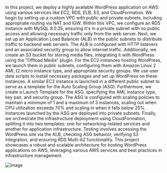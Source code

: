 In this project, we deploy a highly available WordPress application on AWS using various services like EC2, RDS, ELB, S3, and CloudFormation. We begin by setting up a custom VPC with public and private subnets, including appropriate routing via NAT and IGW. Within this VPC, we configure an RDS instance with MySQL 8.0.35, ensuring it's in a private subnet with no public access and allowing necessary traffic only from the web server.
Next, we set up an Application Load Balancer (ALB) in the public subnets to distribute traffic to backend web servers. The ALB is configured with HTTP listeners and an associated security group to allow internet traffic. Additionally, we create an S3 bucket for storing media files, integrating it with WordPress using the "Offload Media" plugin.
For the EC2 instances hosting WordPress, we launch them in public subnets, configuring them with Amazon Linux 2 AMI, t2.micro instance type, and appropriate security groups. We use user data scripts to install necessary packages and set up WordPress on these instances. A similar EC2 instance is launched in a different public subnet to serve as a template for the Auto Scaling Group (ASG).
Furthermore, we create a Launch Template for the ASG, specifying the AMI, instance type, key pair, and security group. The ASG is configured with scaling policies to maintain a minimum of 1 and a maximum of 3 instances, scaling out when CPU utilization exceeds 70% and scaling in when it falls below 25%. Instances launched by the ASG are deployed into private subnets.
Finally, we orchestrate the infrastructure deployment using CloudFormation, splitting it into two templates: one for networking-related services and another for application infrastructure. Testing involves accessing the WordPress site via the ALB, checking ASG behavior, verifying S3 integration, and ensuring RDS Multi-AZ functionality.
This project showcases a robust and scalable architecture for hosting WordPress applications on AWS, leveraging various AWS services and best practices in infrastructure management.

![image](https://github.com/user-attachments/assets/5e17b006-3d13-45b6-9ad7-fd26294e4cbe)



